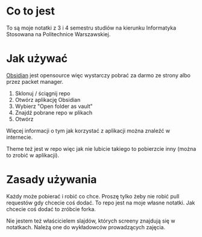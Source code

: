 # Co to jest
To są moje notatki z 3 i 4 semestru studiów na kierunku Informatyka Stosowana na Politechnice Warszawskiej.

# Jak używać

[Obsidian](https://obsidian.md/) jest opensource więc wystarczy pobrać za darmo ze strony albo przez packet manager.

1. Sklonuj / ściągnij repo
2. Otwórz aplikację Obsidian
3. Wybierz "Open folder as vault"
4. Znajdź pobrane repo w plikach
5. Otwórz

Więcej informacji o tym jak korzystać z aplikacji można znaleźć w internecie.

Theme też jest w repo więc jak nie lubicie takiego to pobierzcie inny (można to zrobić w aplikacji).

# Zasady używania

Każdy może pobierać i robić co chce.
Proszę tylko żeby nie robić pull requestów gdy chcecie coś dodać.
To repo jest na moje własne notatki.
Jak chcecie coś dodać to zróbcie forka.

Nie jestem też właścicielem slajdów, których screeny znajdują się w notatkach.
Należą one do wykładowców prowadzących zajęcia.
